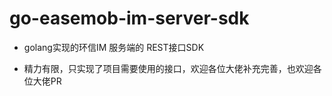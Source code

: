 # go-easemob-im-server-sdk

- golang实现的环信IM 服务端的 REST接口SDK


- 精力有限，只实现了项目需要使用的接口，欢迎各位大佬补充完善，也欢迎各位大佬PR
